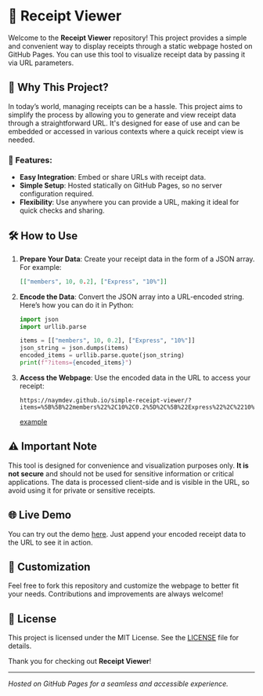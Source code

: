 # 📜 Receipt Viewer

Welcome to the **Receipt Viewer** repository! This project provides a simple and convenient way to display receipts through a static webpage hosted on GitHub Pages. You can use this tool to visualize receipt data by passing it via URL parameters.

## 📌 Why This Project?

In today’s world, managing receipts can be a hassle. This project aims to simplify the process by allowing you to generate and view receipt data through a straightforward URL. It's designed for ease of use and can be embedded or accessed in various contexts where a quick receipt view is needed.

### 🚀 Features:
- **Easy Integration**: Embed or share URLs with receipt data.
- **Simple Setup**: Hosted statically on GitHub Pages, so no server configuration required.
- **Flexibility**: Use anywhere you can provide a URL, making it ideal for quick checks and sharing.

## 🛠️ How to Use

1. **Prepare Your Data**: Create your receipt data in the form of a JSON array. For example:
    ```json
    [["members", 10, 0.2], ["Express", "10%"]]
    ```

2. **Encode the Data**: Convert the JSON array into a URL-encoded string. Here’s how you can do it in Python:
    ```python
    import json
    import urllib.parse

    items = [["members", 10, 0.2], ["Express", "10%"]]
    json_string = json.dumps(items)
    encoded_items = urllib.parse.quote(json_string)
    print(f"?items={encoded_items}")
    ```

3. **Access the Webpage**: Use the encoded data in the URL to access your receipt:
    ```
   https://naymdev.github.io/simple-receipt-viewer/?items=%5B%5B%22members%22%2C10%2C0.2%5D%2C%5B%22Express%22%2C%2210%25%22%5D%5D
    ```
    [example](https://naymdev.github.io/simple-receipt-viewer/?items=%5B%5B%22members%22%2C10%2C0.2%5D%2C%5B%22Express%22%2C%2210%25%22%5D%5D)

## ⚠️ Important Note

This tool is designed for convenience and visualization purposes only. **It is not secure** and should not be used for sensitive information or critical applications. The data is processed client-side and is visible in the URL, so avoid using it for private or sensitive receipts.

## 🌐 Live Demo

You can try out the demo [here](https://naymdev.github.io/simple-receipt-viewer/). Just append your encoded receipt data to the URL to see it in action.

## 🧩 Customization

Feel free to fork this repository and customize the webpage to better fit your needs. Contributions and improvements are always welcome!

## 📄 License

This project is licensed under the MIT License. See the [LICENSE](LICENSE) file for details.

Thank you for checking out **Receipt Viewer**!

---

*Hosted on GitHub Pages for a seamless and accessible experience.*
